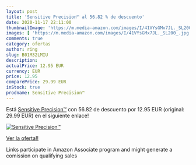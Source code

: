 ```yaml
---
layout: post
title: 'Sensitive Precision™ al 56.82 % de descuento'
date: 2020-11-17 22:11:00
thumbnailImage: 'https://m.media-amazon.com/images/I/41VYsGMx7JL._SL200_.jpg'
images: [ 'https://m.media-amazon.com/images/I/41VYsGMx7JL._SL200_.jpg' ]
comments: true
category: ofertas
author: ring
slug: B01M32LMIU
description:
actualPrice: 12.95 EUR
currency: EUR
price: 12.95
comparePrice: 29.99 EUR
inStock: true
prodname: Sensitive Precision™
---
```


Está [Sensitive Precision™](https://www.amazon.fr/dp/B01M32LMIU/?tag=tolees0d-21) con 56.82 de descuento por 12.95 EUR (original: 29.99 EUR) en el siguiente enlace!

[![Sensitive Precision™](https://m.media-amazon.com/images/I/41VYsGMx7JL._SL200_.jpg)](https://www.amazon.fr/dp/B01M32LMIU/?tag=tolees0d-21)

[Ver la oferta!!](https://www.amazon.fr/dp/B01M32LMIU/?tag=tolees0d-21)

Links participate in Amazon Associate program and might generate a comission on qualifying sales



